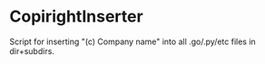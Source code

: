 # CopirightInserter
Script for inserting "(c) Company name" into all .go/.py/etc files in dir+subdirs.
